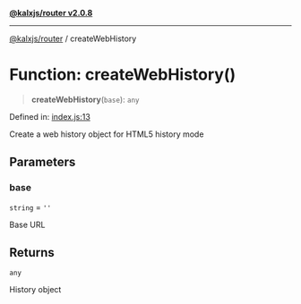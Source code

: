 [**@kalxjs/router v2.0.8**](../README.md)

***

[@kalxjs/router](../README.md) / createWebHistory

# Function: createWebHistory()

> **createWebHistory**(`base`): `any`

Defined in: [index.js:13](https://github.com/Odeneho-Calculus/kalxjs/blob/7657b5d8b0e9997f510f8fe3f1961bb0efe8d51e/packages/router/src/index.js#L13)

Create a web history object for HTML5 history mode

## Parameters

### base

`string` = `''`

Base URL

## Returns

`any`

History object
